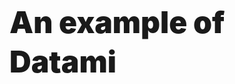 <h1
  class="has-text-centered mt-6 pt-6"
  style="font-weight: 900; line-height: 1.3; font-size: 3rem;">
  An example of Datami
</h1>
